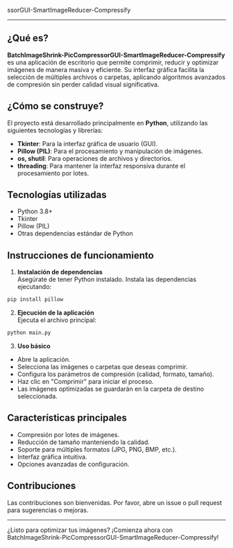 ssorGUI-SmartImageReducer-Compressify

---

## ¿Qué es?

**BatchImageShrink-PicCompressorGUI-SmartImageReducer-Compressify** es una aplicación de escritorio que permite comprimir, reducir y optimizar imágenes de manera masiva y eficiente. Su interfaz gráfica facilita la selección de múltiples archivos o carpetas, aplicando algoritmos avanzados de compresión sin perder calidad visual significativa.

## ¿Cómo se construye?

El proyecto está desarrollado principalmente en **Python**, utilizando las siguientes tecnologías y librerías:

- **Tkinter**: Para la interfaz gráfica de usuario (GUI).
- **Pillow (PIL)**: Para el procesamiento y manipulación de imágenes.
- **os, shutil**: Para operaciones de archivos y directorios.
- **threading**: Para mantener la interfaz responsiva durante el procesamiento por lotes.

## Tecnologías utilizadas

- Python 3.8+
- Tkinter
- Pillow (PIL)
- Otras dependencias estándar de Python

## Instrucciones de funcionamiento

1. **Instalación de dependencias**  
  Asegúrate de tener Python instalado. Instala las dependencias ejecutando:
  ```bash
  pip install pillow
  ```

2. **Ejecución de la aplicación**  
  Ejecuta el archivo principal:
  ```bash
  python main.py
  ```

3. **Uso básico**
  - Abre la aplicación.
  - Selecciona las imágenes o carpetas que deseas comprimir.
  - Configura los parámetros de compresión (calidad, formato, tamaño).
  - Haz clic en "Comprimir" para iniciar el proceso.
  - Las imágenes optimizadas se guardarán en la carpeta de destino seleccionada.

## Características principales

- Compresión por lotes de imágenes.
- Reducción de tamaño manteniendo la calidad.
- Soporte para múltiples formatos (JPG, PNG, BMP, etc.).
- Interfaz gráfica intuitiva.
- Opciones avanzadas de configuración.

## Contribuciones

Las contribuciones son bienvenidas. Por favor, abre un issue o pull request para sugerencias o mejoras.

---

¿Listo para optimizar tus imágenes? ¡Comienza ahora con BatchImageShrink-PicCompressorGUI-SmartImageReducer-Compressify!
